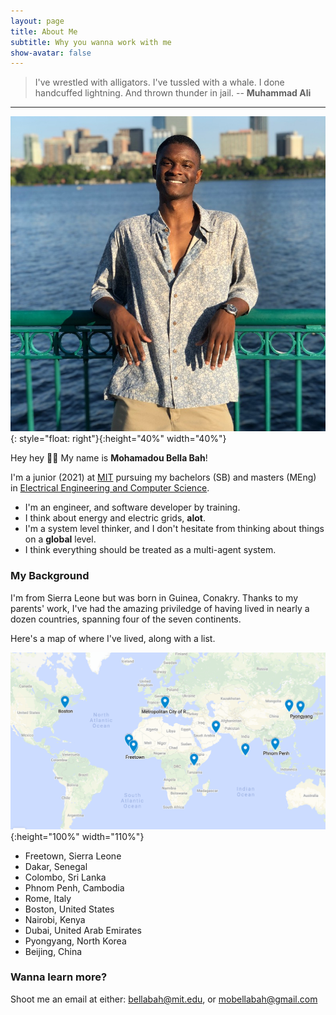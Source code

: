```yaml
---
layout: page
title: About Me
subtitle: Why you wanna work with me
show-avatar: false
---
```


> I've wrestled with alligators. I've tussled with a whale. I done handcuffed lightning. And thrown thunder in jail. -- **Muhammad Ali**

---

![image](/img/avatar-icon.png){: style="float: right"}{:height="40%" width="40%"}

Hey hey 👋🏿 My name is **Mohamadou Bella Bah**! 

I'm a junior (2021) at [MIT](http://www.mit.edu) pursuing my bachelors (SB) and masters (MEng) in [Electrical Engineering and Computer Science](https://www.eecs.mit.edu). 

- I'm an engineer, and software developer by training.  
- I think about energy and electric grids, **alot**. 
- I'm a system level thinker, and I don't hesitate from thinking about things on a **global** level. 
- I think everything should be treated as a multi-agent system. 


### My Background

I'm from Sierra Leone but was born in Guinea, Conakry. Thanks to my parents' work, I've had the amazing priviledge of having lived in nearly a dozen countries, spanning four of the seven continents. 

Here's a map of where I've lived, along with a list. 

![image](/img/world_map.png){:height="100%" width="110%"}

- Freetown, Sierra Leone
- Dakar, Senegal 
- Colombo, Sri Lanka
- Phnom Penh, Cambodia
- Rome, Italy
- Boston, United States 
- Nairobi, Kenya
- Dubai, United Arab Emirates
- Pyongyang, North Korea
- Beijing, China 

### Wanna learn more? 

Shoot me an email at either: <bellabah@mit.edu>, or <mobellabah@gmail.com>
